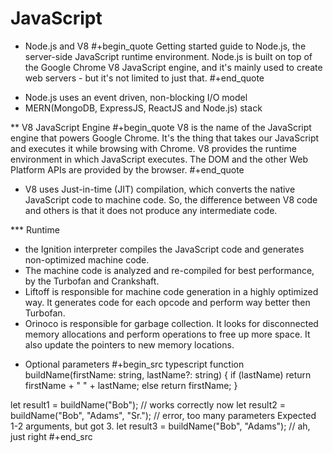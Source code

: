 # JavaScript



* Node.js and V8
#+begin_quote
Getting started guide to Node.js, the server-side JavaScript runtime environment. Node.js is built on top of the Google Chrome V8 JavaScript engine, and it's mainly used to create web servers - but it's not limited to just that.
#+end_quote

- Node.js uses an event driven, non-blocking I/O model
- MERN(MongoDB, ExpressJS, ReactJS and Node.js) stack

** V8 JavaScript Engine
#+begin_quote
V8 is the name of the JavaScript engine that powers Google Chrome. It's the thing that takes our JavaScript and executes it while browsing with Chrome. V8 provides the runtime environment in which JavaScript executes. The DOM and the other Web Platform APIs are provided by the browser.
#+end_quote

- V8 uses Just-in-time (JIT) compilation, which converts the native JavaScript code to machine code. So, the difference between V8 code and others is that it does not produce any intermediate code.

*** Runtime
- the Ignition interpreter compiles the JavaScript code and generates non-optimized machine code.
- The machine code is analyzed and re-compiled for best performance, by the Turbofan and Crankshaft.
- Liftoff is responsible for machine code generation in a highly optimized way. It generates code for each opcode and perform way better then Turbofan.
- Orinoco is responsible for garbage collection. It looks for disconnected memory allocations and perform operations to free up more space. It also update the pointers to new memory locations.

* Optional parameters
#+begin_src typescript
function buildName(firstName: string, lastName?: string) {
  if (lastName) return firstName + " " + lastName;
  else return firstName;
}

let result1 = buildName("Bob"); // works correctly now
let result2 = buildName("Bob", "Adams", "Sr."); // error, too many parameters
Expected 1-2 arguments, but got 3.
let result3 = buildName("Bob", "Adams"); // ah, just right
#+end_src

